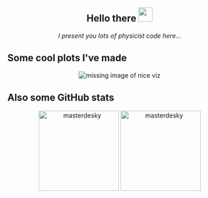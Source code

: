 <h2 align="center">
  Hello there <img src="https://cdn.betterttv.net/emote/5c0e1a3c6c146e7be4ff5c0c/2x" width="32">
</h2>
<p align="center">
  <i>I present you lots of physicist code here...</i>
</p>

<h2>Some cool plots I've made</h2>
<div align="center">
  <img src="img/viz.png" alt="missing image of nice viz"></img>
</div>

<h2>Also some GitHub stats</h2>
<p align="center"><img src="https://github-readme-stats.vercel.app/api?username=masterdesky&hide_border=true&count_private=true&show_icons=true&theme=dracula" height="180em" align="center" alt="masterdesky"/>
<img src="https://github-readme-stats.vercel.app/api/top-langs?username=masterdesky&show_icons=true&locale=en&layout=compact&hide_border=true&theme=dracula" height="180em" align="center" alt="masterdesky"/></p>
